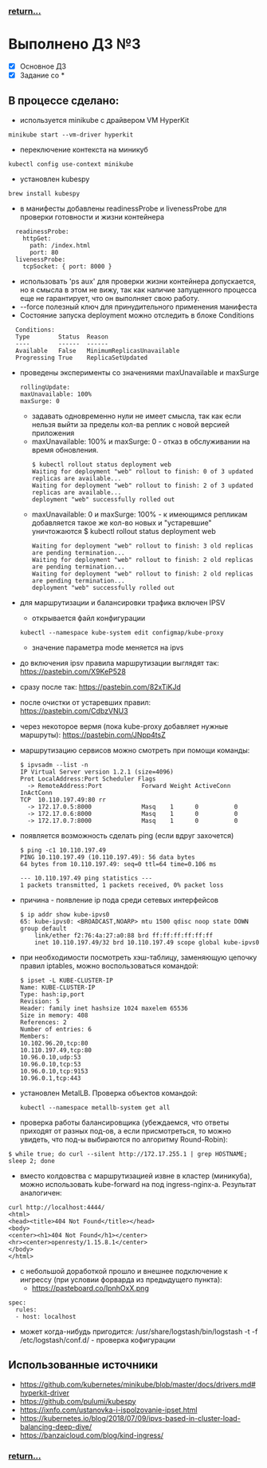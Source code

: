 ### [return...](../../README.md)

# Выполнено ДЗ №3

 - [x] Основное ДЗ
 - [x] Задание со *

## В процессе сделано:
 - используется minikube c драйвером VM HyperKit
  ~~~~
  minikube start --vm-driver hyperkit
  ~~~~
 - переключение контекста на миникуб
  ~~~~
  kubectl config use-context minikube  
  ~~~~
 - установлен kubespy
  ~~~~
  brew install kubespy
  ~~~~
  - в манифесты добавлены readinessProbe и livenessProbe для проверки готовности и жизни контейнера
  ~~~~
    readinessProbe:
      httpGet:
        path: /index.html
        port: 80
    livenessProbe:
      tcpSocket: { port: 8000 }
  ~~~~
  - использовать 'ps aux' для проверки жизни контейнера допускается, но я смысла в этом не вижу, так как наличие запущенного процесса еще не гарантирует, что он выполняет свою работу.
  - --force полезный ключ для принудительного применения манифеста
  - Состояние запуска deployment можно отследить в блоке Conditions
  ~~~~
    Conditions:
    Type        Status  Reason
    ----        ------  ------
    Available   False   MinimumReplicasUnavailable
    Progressing True    ReplicaSetUpdated
  ~~~~
  - проведены эксперименты со значениями maxUnavailable и maxSurge
    ~~~~
    rollingUpdate:
    maxUnavailable: 100%
    maxSurge: 0
    ~~~~
    - задавать одновременно нули не имеет смысла, так как если нельзя выйти за пределы кол-ва реплик с новой версией приложения
    - maxUnavailable: 100% и maxSurge: 0 - отказ в обслуживании на время обновления.
      ~~~~
      $ kubectl rollout status deployment web                              
      Waiting for deployment "web" rollout to finish: 0 of 3 updated replicas are available...
      Waiting for deployment "web" rollout to finish: 2 of 3 updated replicas are available...
      deployment "web" successfully rolled out
      ~~~~
    - maxUnavailable: 0 и maxSurge: 100% - к имеющимся репликам добавляется такое же кол-во новых и "устаревшие" уничтожаются
    $ kubectl rollout status deployment web
      ~~~~
      Waiting for deployment "web" rollout to finish: 3 old replicas are pending termination...
      Waiting for deployment "web" rollout to finish: 2 old replicas are pending termination...
      Waiting for deployment "web" rollout to finish: 2 old replicas are pending termination...
      deployment "web" successfully rolled out
      ~~~~

  - для маршрутизации и балансировки трафика включен IPSV
     - открывается файл конфигурации
     ~~~~
     kubectl --namespace kube-system edit configmap/kube-proxy
     ~~~~
     - значение параметра mode меняется на ipvs

  - до включения ipsv правила маршрутизации выглядят так: https://pastebin.com/X9KeP528
  - сразу после так: https://pastebin.com/82xTiKJd
  - после очистки от устаревших правил: https://pastebin.com/CdbzVNU3
  - через некоторое вермя (пока kube-proxy добавляет нужные маршруты): https://pastebin.com/JNpp4tsZ

  - маршрутизацию сервисов можно смотреть при помощи команды:
    ~~~~
    $ ipvsadm --list -n
    IP Virtual Server version 1.2.1 (size=4096)
    Prot LocalAddress:Port Scheduler Flags
      -> RemoteAddress:Port           Forward Weight ActiveConn InActConn
    TCP  10.110.197.49:80 rr
      -> 172.17.0.5:8000              Masq    1      0          0         
      -> 172.17.0.6:8000              Masq    1      0          0         
      -> 172.17.0.7:8000              Masq    1      0          0 
    ~~~~
    
  - появляется возможность сделать ping (если вдруг захочется)
    ~~~~
    $ ping -c1 10.110.197.49
    PING 10.110.197.49 (10.110.197.49): 56 data bytes
    64 bytes from 10.110.197.49: seq=0 ttl=64 time=0.106 ms

    --- 10.110.197.49 ping statistics ---
    1 packets transmitted, 1 packets received, 0% packet loss
    ~~~~
    
  - причина - появление ip пода среди сетевых интерфейсов
    ~~~~
    $ ip addr show kube-ipvs0
    65: kube-ipvs0: <BROADCAST,NOARP> mtu 1500 qdisc noop state DOWN group default 
        link/ether f2:76:4a:27:a0:88 brd ff:ff:ff:ff:ff:ff
        inet 10.110.197.49/32 brd 10.110.197.49 scope global kube-ipvs0
    ~~~~

  - при необходимости посмотреть хэш-таблицу, заменяющую цепочку правил iptables, можно воспользоваться командой:
    ~~~~
    $ ipset -L KUBE-CLUSTER-IP
    Name: KUBE-CLUSTER-IP
    Type: hash:ip,port
    Revision: 5
    Header: family inet hashsize 1024 maxelem 65536
    Size in memory: 408
    References: 2
    Number of entries: 6
    Members:
    10.102.96.20,tcp:80
    10.110.197.49,tcp:80
    10.96.0.10,udp:53
    10.96.0.10,tcp:53
    10.96.0.10,tcp:9153
    10.96.0.1,tcp:443
    ~~~~

  - установлен MetalLB. Проверка объектов командой:
    ~~~~
    kubectl --namespace metallb-system get all
    ~~~~

  - проверка работы балансировщика (убеждаемся, что ответы приходят от разных под-ов, а если присмотреться, то можно увидеть, что под-ы выбираются по алгоритму Round-Robin):
  ~~~~
  $ while true; do curl --silent http://172.17.255.1 | grep HOSTNAME; sleep 2; done
  ~~~~

  - вместо колдовства с маршрутизацией извне в кластер (миникуба), можно использовать kube-forward на под ingress-nginx-а. Результат аналогичен:
  ~~~~
  curl http://localhost:4444/ 
  <html>
  <head><title>404 Not Found</title></head>
  <body>
  <center><h1>404 Not Found</h1></center>
  <hr><center>openresty/1.15.8.1</center>
  </body>
  </html> 
  ~~~~

  - с небольшой доработкой прошло и внешнее подключение к ингрессу (при условии форварда из предыдущего пункта):
    - https://pasteboard.co/IpnhOxX.png
  ~~~~
  spec:
    rules:
    - host: localhost
  ~~~~

  - может когда-нибудь пригодится: /usr/share/logstash/bin/logstash -t -f /etc/logstash/conf.d/ - проверка кофигурации

## Использованные источники
 - https://github.com/kubernetes/minikube/blob/master/docs/drivers.md#hyperkit-driver
 - https://github.com/pulumi/kubespy
 - https://ixnfo.com/ustanovka-i-ispolzovanie-ipset.html
 - https://kubernetes.io/blog/2018/07/09/ipvs-based-in-cluster-load-balancing-deep-dive/
 - https://banzaicloud.com/blog/kind-ingress/

### [return...](../../README.md)
